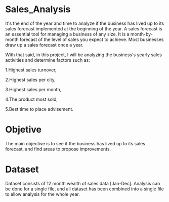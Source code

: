 # Sales_Analysis

It's the end of the year and time to analyze if the business has lived up to its sales forecast implemented at the beginning of the year. A sales forecast is an essential tool for managing a business of any size. It is a month-by-month forecast of the level of sales you expect to achieve. Most businesses draw up a sales forecast once a year.

With that said, in this project, I will be analyzing the business's yearly sales activities and determine factors such as:

 1.Highest sales turnover, 

 2.Highest sales per city, 

 3.Highest sales per month, 

 4.The product most sold, 

 5.Best time to place advisement.
 
# Objetive
The main objective is to see if the business has lived up to its sales forecast, and find areas to propose improvements.

# Dataset
Dataset consists of 12 month wealth of sales data [Jan-Dec]. Analysis can be done for a single file, and all dataset has been combined into a single file to allow analysis for the whole year.
